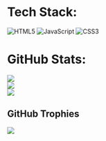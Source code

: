 

#  Tech Stack:
![HTML5](https://img.shields.io/badge/html5-%23E34F26.svg?style=flat&logo=html5&logoColor=white) ![JavaScript](https://img.shields.io/badge/javascript-%23323330.svg?style=flat&logo=javascript&logoColor=%23F7DF1E) ![CSS3](https://img.shields.io/badge/css3-%231572B6.svg?style=flat&logo=css3&logoColor=white)
#  GitHub Stats:
![](https://github-readme-stats.vercel.app/api?username=vrw3n&theme=midnight-purple&hide_border=true&include_all_commits=true&count_private=true)<br/>
![](https://nirzak-streak-stats.vercel.app/?user=vrw3n&theme=midnight-purple&hide_border=true)<br/>
![](https://github-readme-stats.vercel.app/api/top-langs/?username=vrw3n&theme=midnight-purple&hide_border=true&include_all_commits=true&count_private=true&layout=compact)

##  GitHub Trophies
![](https://github-profile-trophy.vercel.app/?username=vrw3n&theme=dark&no-frame=true&no-bg=true&margin-w=4)

<!-- Proudly created with GPRM ( https://gprm.itsvg.in ) -->
